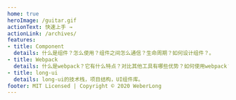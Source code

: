```yaml
---
home: true
heroImage: /guitar.gif
actionText: 快速上手 →
actionLink: /archives/
features:
- title: Component
  details: 什么是组件？怎么使用？组件之间怎么通信？生命周期？如何设计组件？。
- title: Webpack
  details: 什么是webpack？它有什么特点？对比其他工具有哪些优势？如何使用webpack？它有哪些插件？。
- title: long-ui
  details: long-ui的技术栈，项目结构，UI组件库。
footer: MIT Licensed | Copyright © 2020 WeberLong
---
```

